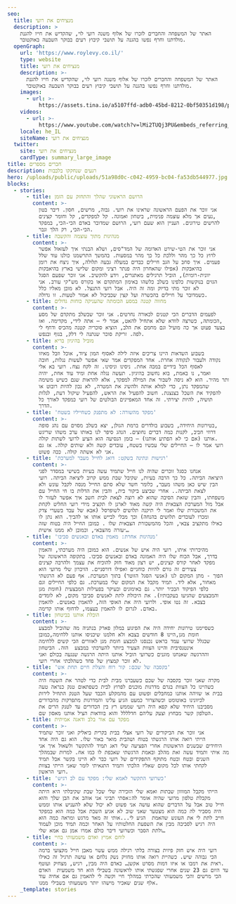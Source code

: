 ```yaml
---
seo:
  title: מנציחים את רועי
  description: >
    האתר של המשפחה והחברים לזכרו של אלוף משנה רועי לוי, שהקדיש את חייו להגנת
    מולדתנו וחרף נפשו בהגנה על תושבי קיבוץ רעים בבוקר השבעה באוקטובר.
  openGraph:
    url: 'https://www.roylevy.co.il/'
    type: website
    title: מנציחים את רועי
    description: >-
      האתר של המשפחה והחברים לזכרו של אלוף משנה רועי לוי, שהקדיש את חייו להגנת
      מולדתנו וחרף נפשו בהגנה על תושבי קיבוץ רעים בבוקר השבעה באוקטובר.
    images:
      - url: >-
          https://assets.tina.io/a5107ffd-adb0-45bd-8212-0bf50351d198/public/uploads/home-cover.jpeg
    videos:
      - url: >-
          https://www.youtube.com/watch?v=lMi2TUQj3PU&embeds_referring_euri=https%3A%2F%2Fwww.roylevy.co.il%2F
    locale: he_IL
    siteName: מנציחים את רועי
  twitter:
    site: מנציחים את רועי
    cardType: summary_large_image
title: חברים מספרים
description: רגעים שנחקקו בלבבות
hero: /uploads/public/uploads/51a98d0c-c042-4959-bc04-fa53db544977.jpg
blocks:
  - stories:
      - title: הרושם הראשוני שהלך והתחזק עם הזמן
        content: >-
          אני זוכר את הפעם הראשונה שראינו את רועי. גבוה, מרשים, חסון. דיבר בטון
          נעים אך מלא עוצמה פנימית, ביטחון ואמונה. קל למפקדים, קל וחומר קצינים,
          להרשים טירונים. העניין הוא שעם רועי, הרושם שמדובר באדם הכי-הכי, במפקד
          הכי-הכי, רק הלך וגבר.
      - title: מנהיגות מתוך עוצמה והקשבה
        content: >-
          אני זוכר את הטי-שירט האדומה של המד"סים, ושלא הבנתי איך לעזאזל אפשר
          לרוץ כל כך מהר וללכת כל כך מהר במסעות. בהמשך התרשמנו כולנו עוד שלל
          פעמים. איך סחב על הגב חיילים כבדים במעלה גבעה תלולה, איך ניצח את רומן
          בהיאבקות (אפילו שהאחרון היה פנתר רציני ומקום שלישי בארץ בהיאבקות
          יוונית-רומית), הוביל תרגילים מאתגרים, וידע להקשיב. אני זוכר שפעם הסגל
          הגזים בנוקשות כלפינו בשלב כלשהו באימון המתקדם או בקורס מש"קי עורב. אני
          לא זוכר מתי בדיוק ומה זה היה. אבל רועי התנצל. לא מובן מאליו כלל
          כשמדובר על חיילים בהכשרה ועל קצין שכביכול לא אמור לטעות. זו גדולה.
      - title: מחווה קטנה במסע הכומתה שהעניקה כוחות גדולים
        content: >-
          לפעמים הדברים הכי קטנים לכאורה נחרטים. אני זוכר שבשלב מתקדם של מסע
          הכומתה, כשרצה לוודא שלא אתחיל להאט, אמר לי – אתה לידי, מקדימה. ואז,
          בצעד פעוט אך כה מועיל וגם מחמם את הלב, הוציא סוכריה קטנה מהכיס ודחף לי
          לפה. זריקת סוכר שנתנה לי דלק, בגוף ובנפש.
      - title: מוביל בהיגיון בריא
        content: >-
          בשבוע השדאות היינו צריכים איזה לילה לאסוף המון ציוד, אוכל וזבל מאיזו
          נקודה ולעבור לנקודה אחרת. אחד המפקדים אמר שאי אפשר לעשות נגלות, חובה
          לאסוף הכל בידיים במכה אחת. ניסינו וניסינו. זה לקח נצח. רועי בא אלי
          ואמר, נו באמת, בוא נחשוב בהיגיון. תעשה נגלה אחת ומיד עוד אחת, יהיה
          יותר מהיר. הוא לא ניסה לשבור את המילה למפקד, אלא להראות שגם כשיש משימה
          שהמפקד נתן, כדי למלא אותה ולהשיג את המטרה, לא נכון להיות רובוט או
          להפקיד את השכל בצנצנת. חשוב להפעיל את הראש, להפעיל שיקול דעת, לגלות
          תושיה, להיות יצירתי. זה אחד המאפיינים הבולטים של רועי כמפקד לאורך כל
          הדרך.
      - title: 'מפקד מהשורה: לא מתפנק כשחייליו בשטח'
        content: >-
          בטירונות היחידה, בשבוע בולדרים ברמת הגולן, יצא בשלב מסוים עם נהג סופה,
          דרוזי חביב, לקנות כמה דברים נחוצים. הנהג סיפר לנו באותו ערב משהו שריגש
          אותנו (אם כי לא הפתיע אותנו) – בזמן הנסיעה הוא הציע לרועי לשתות קולה.
          רועי אמר לו – החיילים שלי עכשיו בשטח, עובדים קשה ולא שותים קולה. אז גם
          אני לא אשתה קולה. ככה פשוט.
      - title: 'רגישות ונתינה בשקט: דואג לחייל מעבר למערכת'
        content: >-
          אנחנו כסגל זוכרים שהיה לנו חייל שתמיד עשה בעיות בשישי במסדר לפני
          היציאה הביתה. כל כך הרבה בעיות, שקיבל שבת ממש קרוב ליציאה הביתה. רועי
          הבין שיש כאן משהו מעבר, כלומר חשד שלא סתם החייל מנסה לקבל עונש ולא
          לצאת הביתה.. אחרי שביצע ביקור בית, והבין את הדלות בו חי החייל עם
          משפחתו, והבין שזאת הסיבה שהוא לא רוצה לצאת לבית חשב איך אפשר לעזור לו
          אבל מול המערכת הצבאית היה קשה מאוד לארגן לו תקציב מידי רועי החליט לקחת
          את המשכורת שלו ואמר לי תיקנה תלושים לשופרסל (אבא של עבד בשערי צדק
          ומכרו לעובדים תלושים בהנחה) וכך מבלי לבייש אותו או להביך. הוא נתן לו
          כאילו מתקציב צבאי, והכל מהמשכורת הצבאית שלו . כמובן החייל היה בטוח שזה
          ״עזרה מהצבא״, וכמובן לא ממנו אישית…
      - title: 'מנהיגות אחרת: מאמין באדם ובאנשים סביבו'
        content: >-
          מהיכרותי איתו, רועי היה איש של אנשים. הוא כמובן היה מערכתי, והאמין
          בדרך, אבל הכוח שלו היה האמונה באדם ובאנשים סביבו. בתקופה הראשונה של
          מפקד לאחר קורס קצינים, יש רצון מאוד חזק להוכיח את עצמך ולהרבה קצינים
          צעירים זה גורם להיות כוחניים ואפילו דורסניים. הזיכרון שלי מרועי הוא
          הפוך - מתן המקום לנו (אנשי הסגל הזוטר) בתוך המערכת. אף פעם לא הרגשתי
          מאחור, אלא ליד. תמיד מקבל את המקום שלי במערכת. גם כלפי החיילים וגם
          כלפי הפיקוד הבכיר יותר. גם באימונים ובעיקר בפעילות המבצעית (חומת מגן
          והמבצעים שהגיעו בעקבותיו). את היכולת לתת לאנשים סביבך מקום, לא לומדים
          בצבא. זה נטו אופי. ולרועי היה את האופי הזה, להאמין באנשים. להאמין
          באדם. לגרום לו להאמין בעצמו, לדחוף אותו קדימה.
      - title: הובלת אותנו בביטחון
        content: >-
          כשסיימנו טירונות יחידה היה את הפיגוע במלון פארק בנתניה מה שהוביל למבצע
          חומת מגן,היינו 8 חודשים בצבא ולא חלמנו שיכניסו אותנו ללחימה,כמובן
          שבגלל שרועי עמד בראש נכנסנו למבצע חומת מגן לאזורים הכי קשים ללחימה
          אינטנסיבית והיינו הצוות הצעיר ביותר להערכתי במבצע  הזה. הביטחון
          וההרגשה שאנחנו מוגנים כשרועי הוביל אותנו היתה הרגשה שנגעה בכולם ואני
          לא זוכר קמצוץ של פחד כשהלכתי אחרי רועי.
      - title: 'בקסבה של שכם: קור רוח והצלת חיים תחת אש'
        content: >-
          מקרה שאני זוכר בקסבה של שכם כשעברנו מבית לבית כדי לטהר את השטח היה
          כשהיינו כל הצוות בגרם מדרגות מוכנים לפרוץ לבית כשפתאום טנק כנראה טעה
          בבית או שזיהה אותנו כמחבלים ופשוט עם מהמקלע הכבד שעל הטנק התחיל לירות
          לכיוונינו באוטומט וכשהצרור כמעט הגיע עלינו והמדרגות מתפרקות מהכדורים
          מסביבנו היחיד שלא קפא היה רועי שממש רץ בין הכדורים עד לטנק הרים את
          הטלפון קשר מבחוץ וצעק עליהם חדלללל והוא בוודאות הציל אותנו מאסון שם.
      - title: מפקד עם אור בלב ודאגה אמיתית
        content: >-
          אני זוכר את הביקורים של רועי אצלי בבית בקרית ביאליק ואני זוכר שתמיד
          הייתי רואה אותו הרגשתי בטוח ושהבית מואר באור שלו. הוא גם היה אחד
          היחידים שבשנים הראשונות אחרי הפציעה שלי דאג תמיד להתקשר ולשאול איך אני
          ומה איתי ותמיד עשה זאת מהלב ובאמת הרגשתי שאכפת לו כמו אח. למרות שבמהלך
          השנים ובטח ובטח מתוקף התפקידים של רועי כבר לא היינו בקשר אבל תמיד
          לקחתי אותו לכל מקום שאליו הלכתי ותמיד התגאיתי לומר שאני הייתי בצוות
          רועי הראשון.
      - title: 'כשרועי התקשר לאמא שלי: מפקד עם לב רגיש'
        content: >-
          הייתי מקבל המוווון שבתות ואמא שלי הזכירה שלי שכל שבת שקיבלתי היא היתה
          מקבלת טלפון מרועי שהיה אומר לה:אסתי תביני אני אוהב את הבן שלך והוא
          חייל טוב אבל על הדברים שהוא עושה אני פשוט לא יכול שלא להעניש אותו וממש
          היה מסביר לה כמה הוא מצטער שאני שוב לא אגיע השבת אבל כמה הוא כמפקד
          חייב לתת לי את העונש שהאמת  הגיע לי...אותי זה מאד מרגש ומראה כמה הוא
          היה רגיש לסביבה מבין את השפעת החלטותיו על האחר וכמה תמיד מוכן לעמוד
          ולתת הסבר וכשרועי דיבר כולם אמרו אמן גם אמא שלי…
      - title: לוחם אמיץ ואדם משמעותי בחיי
        content: >-
          רועי היה איש חזק פיזית בצורה בלתי רגילה ממש עשוי מאבן חייל מקצועי ברמה
          הכי גבוהה שיש. כשהיית רואה אותו מחזיק נשק נלחם או עושה תרגיל זה כאילו
          ראית את רמבו או איזו דמות מסרט אקשן… כאדם היה מבין, רגיש, מצחיק ועוטף.
          עד היום גם 23 שנים אחרי שפגשתי אותו לראשונה בשבילי הוא חד משמעית  האדם
          הכי מרשים והכי משמעותי שהכרתי במהלך חיי וקשה לי להאמין גם אם אחיה עוד
          אלף שנים שאכיר מישהו יותר משמעותי בשבילי ממנו.
    _template: stories
---
```


